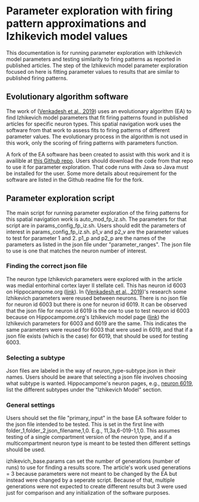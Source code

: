 Parameter exploration with firing pattern approximations and Izhikevich model values
====================================================================================

This documentation is for running parameter exploration with Izhikevich model parameters and testing similarity to firing patterns as reported in published articles. The step of the Izhikevich model parameter exploration focused on here is fitting parameter values to results that are similar to published firing patterns.

## Evolutionary algorithm software

The work of ([Venkadesh et al., 2019](https://journals.plos.org/ploscompbiol/article?id=10.1371/journal.pcbi.1007462)) uses an evolutionary algorithm (EA) to find Izhikevich model parameters that fit firing patterns found in published articles for specific neuron types. This spatial navigation work uses the software from that work to assess fits to firing patterns of different parameter values. The evolutionary process in the algorithm is not used in this work, only the scoring of firing patterns with parameters function.

A fork of the EA software has been created to assist with this work and it is availible at [this Github repo](https://github.com/nmsutton/Time). Users should download the code from that repo to use it for parameter exploration. That code runs with Java so Java must be installed for the user. Some more details about requirement for the software are listed in the Github readme file for the fork.

## Parameter exploration script

The main script for running parameter exploration of the firing patterns for this spatial navigation work is auto_mod_fp_iz.sh. The parameters for that script are in params_config_fp_iz.sh. Users should edit the parameters of interest in params_config_fp_iz.sh. p1_v and p2_v are the parameter values to test for parameter 1 and 2. p1_p and p2_p are the names of the parameters as listed in the json file under "parameter_ranges". The json file to use is one that matches the neuron number of interest.

### Finding the correct json file

The neuron type Izhikevich parameters were explored with in the article was medial entorhinal cortex layer II stellate cell. This has neuron id 6003 on Hippocampome.org ([link](https://hippocampome.org/php/neuron_page.php?id=6003)). In ([Venkadesh et al., 2019](https://journals.plos.org/ploscompbiol/article?id=10.1371/journal.pcbi.1007462))'s research some Izhikevich parameters were reused between neurons. There is no json file for neuron id 6003 but there is one for neuron id 6019. It can be observed that the json file for neuron id 6019 is the one to use to test neuron id 6003 because on Hippocampome.org's Izhikevich model page ([link](https://hippocampome.org/php/Izhikevich_model.php)) the Izhikevich parameters for 6003 and 6019 are the same. This indicates the same parameters were reused for 6003 that were used in 6019, and that if a json file exists (which is the case) for 6019, that should be used for testing 6003.

### Selecting a subtype

Json files are labeled in the way of neuron_type-subtype.json in their names. Users should be aware that selecting a json file involves choosing what subtype is wanted. Hippocampome's neuron pages, e.g., [neuron 6019](https://hippocampome.org/php/neuron_page.php?id=6003), list the different subtypes under the "Izhikevich Model" section.

### General settings

Users should set the file "primary_input" in the base EA software folder to the json file intended to be tested. This is set in the first line with folder_1,folder_2,json_filename,1,0. E.g., 11,3a,6-019-1,1,0. This assumes testing of a single compartment version of the neuron type, and if a multicompartment neuron type is meant to be tested then different settings should be used.

izhikevich_base.params can set the number of generations (number of runs) to use for finding a results score. The article's work used generations = 3 because parameters were not meant to be changed by the EA but instead were changed by a seperate script. Because of that, multiple generations were not expected to create different results but 3 were used just for comparison and any initialization of the software purposes.

